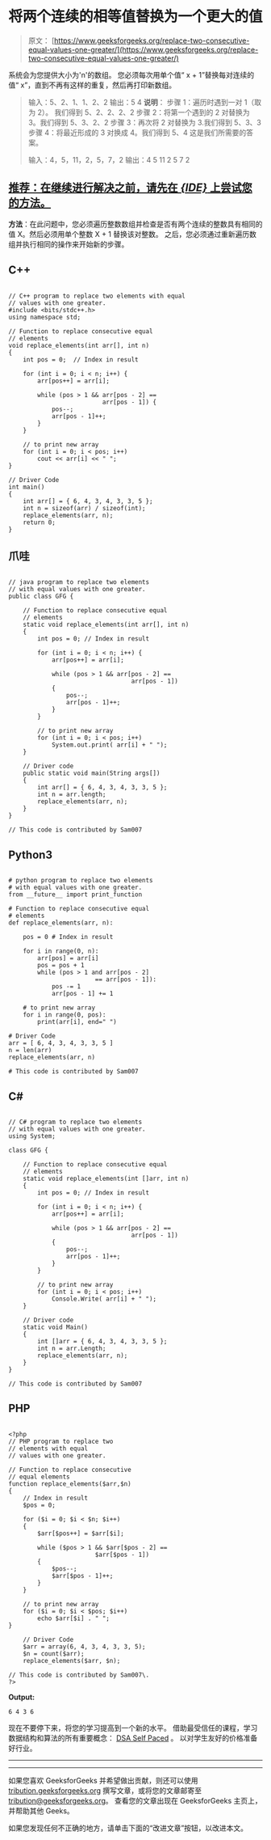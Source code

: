 # 将两个连续的相等值替换为一个更大的值

> 原文： [https://www.geeksforgeeks.org/replace-two-consecutive-equal-values-one-greater/](https://www.geeksforgeeks.org/replace-two-consecutive-equal-values-one-greater/)

系统会为您提供大小为'n'的数组。 您必须每次用单个值“ x + 1”替换每对连续的值“ x”，直到不再有这样的重复，然后再打印新数组。

> 输入：5、2、1、1、2、2
> 输出：5 4
> **说明**：
> 步骤 1：遍历时遇到一对 1（取为 2）。 我们得到 5、2、2、2、2
> 步骤 2：将第一个遇到的 2 对替换为 3。我们得到 5、3、2、2
> 步骤 3：再次将 2 对替换为 3.我们得到 5、3、3
> 步骤 4：将最近形成的 3 对换成 4。我们得到 5、4
> 这是我们所需要的答案。
> 
> 输入：4，5，11，2，5，7，2
> 输出：4 5 11 2 5 7 2

## [推荐：在继续进行解决之前，请先在 ***{IDE}*** 上尝试您的方法。](https://ide.geeksforgeeks.org/)

**方法**：在此问题中，您必须遍历整数数组并检查是否有两个连续的整数具有相同的值 X。然后必须用单个整数 X + 1 替换该对整数。 之后，您必须通过重新遍历数组并执行相同的操作来开始新的步骤。

## C++ 

```

// C++ program to replace two elements with equal 
// values with one greater. 
#include <bits/stdc++.h> 
using namespace std; 

// Function to replace consecutive equal  
// elements 
void replace_elements(int arr[], int n) 
{ 
    int pos = 0;  // Index in result 

    for (int i = 0; i < n; i++) { 
        arr[pos++] = arr[i]; 

        while (pos > 1 && arr[pos - 2] ==  
                          arr[pos - 1]) { 
            pos--; 
            arr[pos - 1]++; 
        } 
    } 

    // to print new array 
    for (int i = 0; i < pos; i++) 
        cout << arr[i] << " "; 
} 

// Driver Code 
int main() 
{ 
    int arr[] = { 6, 4, 3, 4, 3, 3, 5 }; 
    int n = sizeof(arr) / sizeof(int); 
    replace_elements(arr, n); 
    return 0; 
} 

```

## 爪哇

```

// java program to replace two elements 
// with equal values with one greater. 
public class GFG { 

    // Function to replace consecutive equal  
    // elements 
    static void replace_elements(int arr[], int n) 
    { 
        int pos = 0; // Index in result 

        for (int i = 0; i < n; i++) { 
            arr[pos++] = arr[i]; 

            while (pos > 1 && arr[pos - 2] ==  
                                  arr[pos - 1]) 
            { 
                pos--; 
                arr[pos - 1]++; 
            } 
        } 

        // to print new array 
        for (int i = 0; i < pos; i++) 
            System.out.print( arr[i] + " "); 
    } 

    // Driver code 
    public static void main(String args[]) 
    { 
        int arr[] = { 6, 4, 3, 4, 3, 3, 5 }; 
        int n = arr.length; 
        replace_elements(arr, n); 
    } 
} 

// This code is contributed by Sam007 

```

## Python3

```

# python program to replace two elements 
# with equal values with one greater. 
from __future__ import print_function 

# Function to replace consecutive equal  
# elements 
def replace_elements(arr, n): 

    pos = 0 # Index in result 

    for i in range(0, n): 
        arr[pos] = arr[i] 
        pos = pos + 1
        while (pos > 1 and arr[pos - 2] 
                        == arr[pos - 1]): 
            pos -= 1
            arr[pos - 1] += 1

    # to print new array 
    for i in range(0, pos): 
        print(arr[i], end=" ") 

# Driver Code 
arr = [ 6, 4, 3, 4, 3, 3, 5 ] 
n = len(arr) 
replace_elements(arr, n) 

# This code is contributed by Sam007 

```

## C# 

```

// C# program to replace two elements 
// with equal values with one greater. 
using System; 

class GFG { 

    // Function to replace consecutive equal  
    // elements 
    static void replace_elements(int []arr, int n) 
    { 
        int pos = 0; // Index in result 

        for (int i = 0; i < n; i++) { 
            arr[pos++] = arr[i]; 

            while (pos > 1 && arr[pos - 2] ==  
                                  arr[pos - 1]) 
            { 
                pos--; 
                arr[pos - 1]++; 
            } 
        } 

        // to print new array 
        for (int i = 0; i < pos; i++) 
            Console.Write( arr[i] + " "); 
    } 

    // Driver code 
    static void Main() 
    { 
        int []arr = { 6, 4, 3, 4, 3, 3, 5 }; 
        int n = arr.Length; 
        replace_elements(arr, n); 
    } 
} 

// This code is contributed by Sam007 

```

## PHP

```

<?php 
// PHP program to replace two  
// elements with equal 
// values with one greater. 

// Function to replace consecutive 
// equal elements 
function replace_elements($arr,$n) 
{ 
    // Index in result 
    $pos = 0;  

    for ($i = 0; $i < $n; $i++)  
    { 
        $arr[$pos++] = $arr[$i]; 

        while ($pos > 1 && $arr[$pos - 2] ==  
                        $arr[$pos - 1]) 
        { 
            $pos--; 
            $arr[$pos - 1]++; 
        } 
    } 

    // to print new array 
    for ($i = 0; $i < $pos; $i++) 
        echo $arr[$i] . " "; 
} 

    // Driver Code 
    $arr = array(6, 4, 3, 4, 3, 3, 5); 
    $n = count($arr); 
    replace_elements($arr, $n); 

// This code is contributed by Sam007\. 
?> 

```

**Output:**

```
6 4 3 6

```

现在不要停下来，将您的学习提高到一个新的水平。 借助最受信任的课程，学习数据结构和算法的所有重要概念： [DSA Self Paced](https://practice.geeksforgeeks.org/courses/dsa-self-paced?utm_source=geeksforgeeks&utm_medium=article&utm_campaign=gfg_article_dsa_content_bottom) 。 以对学生友好的价格准备好行业。

* * *

* * *

如果您喜欢 GeeksforGeeks 并希望做出贡献，则还可以使用 [tribution.geeksforgeeks.org](https://contribute.geeksforgeeks.org/) 撰写文章，或将您的文章邮寄至 tribution@geeksforgeeks.org。 查看您的文章出现在 GeeksforGeeks 主页上，并帮助其他 Geeks。

如果您发现任何不正确的地方，请单击下面的“改进文章”按钮，以改进本文。
